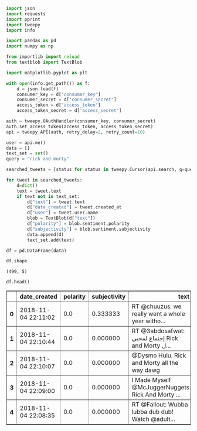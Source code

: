 

```python
import json
import requests
import pprint
import tweepy
import info

import pandas as pd
import numpy as np

from importlib import reload
from textblob import TextBlob

import matplotlib.pyplot as plt
```


```python
with open(info.get_path()) as f:
    d = json.load(f)
    consumer_key = d["consumer_key"]
    consumer_secret = d["consumer_secret"]
    access_token = d["access_token"]
    access_token_secret = d['access_secret']
```


```python
auth = tweepy.OAuthHandler(consumer_key, consumer_secret)
auth.set_access_token(access_token, access_token_secret)
api = tweepy.API(auth, retry_delay=2, retry_count=10)
```


```python
user = api.me()
data = []
text_set = set()
query = "rick and morty"
```


```python
searched_tweets = [status for status in tweepy.Cursor(api.search, q=query).items(1000)]
```


```python
for tweet in searched_tweets:    
    d=dict()
    text = tweet.text
    if text not in text_set:
        d["text"] = tweet.text
        d["date_created"] = tweet.created_at
        d["user"] = tweet.user.name
        blob = TextBlob(d["text"])
        d["polarity"] = blob.sentiment.polarity
        d["subjectivity"] = blob.sentiment.subjectivity
        data.append(d)
        text_set.add(text)
```


```python
df = pd.DataFrame(data)
```


```python
df.shape
```




    (499, 5)




```python
df.head()
```




<div>
<style scoped>
    .dataframe tbody tr th:only-of-type {
        vertical-align: middle;
    }

    .dataframe tbody tr th {
        vertical-align: top;
    }

    .dataframe thead th {
        text-align: right;
    }
</style>
<table border="1" class="dataframe">
  <thead>
    <tr style="text-align: right;">
      <th></th>
      <th>date_created</th>
      <th>polarity</th>
      <th>subjectivity</th>
      <th>text</th>
      <th>user</th>
    </tr>
  </thead>
  <tbody>
    <tr>
      <th>0</th>
      <td>2018-11-04 22:11:02</td>
      <td>0.0</td>
      <td>0.333333</td>
      <td>RT @chuuzus: we really went a whole year witho...</td>
      <td>Narnia Business 🇱🇨🇧🇧</td>
    </tr>
    <tr>
      <th>1</th>
      <td>2018-11-04 22:10:44</td>
      <td>0.0</td>
      <td>0.000000</td>
      <td>RT @3abdosafwat: إجتماع لمحبي Rick and Morty ل...</td>
      <td>mooma</td>
    </tr>
    <tr>
      <th>2</th>
      <td>2018-11-04 22:10:07</td>
      <td>0.0</td>
      <td>0.000000</td>
      <td>@Dysmo Hulu. Rick and Morty all the way dawg</td>
      <td>Cole es bonito e simpático</td>
    </tr>
    <tr>
      <th>3</th>
      <td>2018-11-04 22:09:00</td>
      <td>0.0</td>
      <td>0.000000</td>
      <td>I Made Myself @McJuggerNuggets Rick And Morty ...</td>
      <td>JermaineTheLoudHouseBoy</td>
    </tr>
    <tr>
      <th>4</th>
      <td>2018-11-04 22:08:35</td>
      <td>0.0</td>
      <td>0.000000</td>
      <td>RT @Fallout: Wubba lubba dub dub! Watch @adult...</td>
      <td>𝖒𝖔𝖎𝖘𝖙</td>
    </tr>
  </tbody>
</table>
</div>


